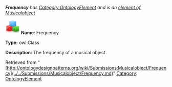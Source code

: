 ___Frequency__ has [Category:OntologyElement](../../Category/OntologyElement.md "Category:OntologyElement") and is an [element of](../../Property/ElementOf.md "Property:ElementOf") [Musicalobject](../../Submissions/Musicalobject.md "Submissions:Musicalobject")_


  




[![Class](../../images/thumb/2/27/Class.gif/45px-Class.gif)](../../Image/Class.gif.md "Class")
__Name__: Frequency 


__Type:__ owl:Class 


__Description__: The frequency of a musical object. 





Retrieved from "[http://ontologydesignpatterns.org/wiki/Submissions:Musicalobject/Frequency](../../Submissions/Musicalobject/Frequency.md)"
 [Category](http://ontologydesignpatterns.org/wiki/Special:Categories "Special:Categories"): [OntologyElement](../../Category/OntologyElement.md "Category:OntologyElement")